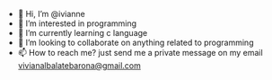 - 👋 Hi, I’m @ivianne
- 👀 I’m interested in programming
- 🌱 I’m currently learning c language
- 💞️ I’m looking to collaborate on anything related to programming
- 📫 How to reach me? just send me a private message on my email vivianalbalatebarona@gmail.com

<!---
ivianne/ivianne is a ✨ special ✨ repository because its `README.md` (this file) appears on your GitHub profile.
You can click the Preview link to take a look at your changes.
--->
